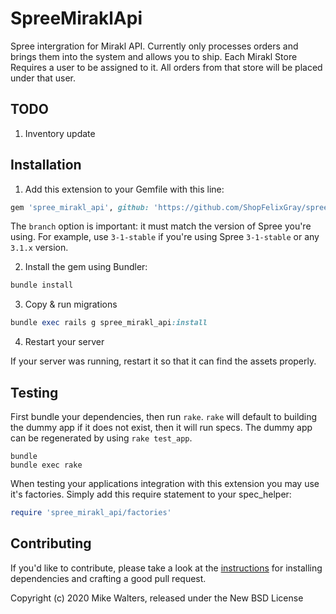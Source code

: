 SpreeMiraklApi
==============

Spree intergration for Mirakl API. Currently only processes orders and brings them into the system and allows you to ship.
Each Mirakl Store Requires a user to be assigned to it. All orders from that store will be placed under that user.

## TODO

1. Inventory update

## Installation

1. Add this extension to your Gemfile with this line:
  ```ruby
  gem 'spree_mirakl_api', github: 'https://github.com/ShopFelixGray/spree_mirakl_api', branch: 'master'
  ```

  The `branch` option is important: it must match the version of Spree you're using.
  For example, use `3-1-stable` if you're using Spree `3-1-stable` or any `3.1.x` version.

2. Install the gem using Bundler:
  ```ruby
  bundle install
  ```

3. Copy & run migrations
  ```ruby
  bundle exec rails g spree_mirakl_api:install
  ```

4. Restart your server

  If your server was running, restart it so that it can find the assets properly.

## Testing

First bundle your dependencies, then run `rake`. `rake` will default to building the dummy app if it does not exist, then it will run specs. The dummy app can be regenerated by using `rake test_app`.

```shell
bundle
bundle exec rake
```

When testing your applications integration with this extension you may use it's factories.
Simply add this require statement to your spec_helper:

```ruby
require 'spree_mirakl_api/factories'
```


## Contributing

If you'd like to contribute, please take a look at the
[instructions](CONTRIBUTING.md) for installing dependencies and crafting a good
pull request.

Copyright (c) 2020 Mike Walters, released under the New BSD License
